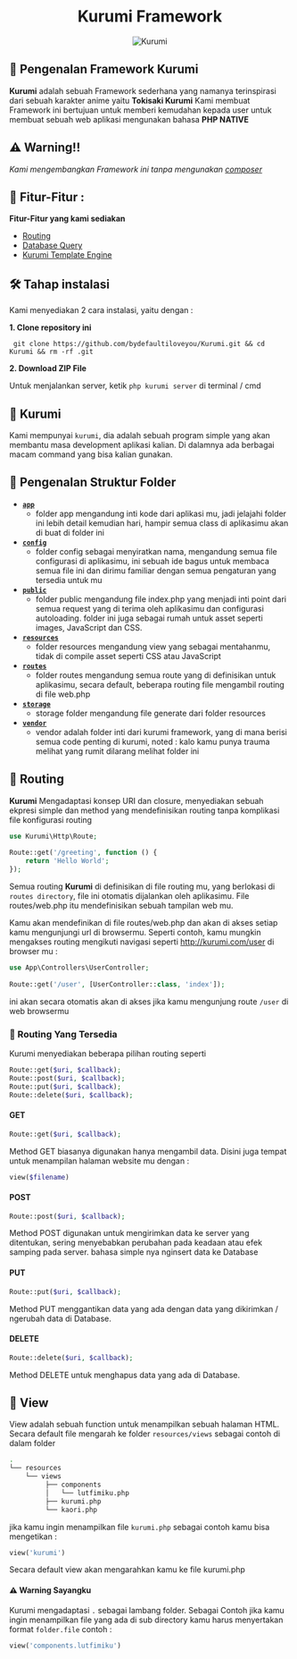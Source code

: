 <h1 align="center" id="title">Kurumi Framework</h1>

<!-- image section -->

<p align="center"><img src="https://socialify.git.ci/bydefaultiloveyou/Kurumi/image?description=1&descriptionEditable=Native%20Framework%20for%20Koneksi.php&font=Source%20Code%20Pro&forks=1&language=1&logo=https%3A%2F%2Fi.redd.it%2Fq4y7hxtq1g161.png&name=1&pulls=1&stargazers=1&theme=Light" alt="Kurumi"/>
</p>

<!-- introduction section -->

## 📕 Pengenalan Framework Kurumi
__Kurumi__ adalah sebuah Framework sederhana yang namanya terinspirasi dari sebuah karakter anime yaitu __Tokisaki Kurumi__ Kami membuat Framework ini bertujuan untuk memberi kemudahan kepada user untuk membuat sebuah web aplikasi mengunakan bahasa __PHP NATIVE__

<!-- warning section -->

## ⚠️ Warning!!

_Kami mengembangkan Framework ini tanpa mengunakan [composer](https://getcomposer.org)_
 
<!-- feature section -->

## 🧐 Fitur-Fitur :

__Fitur-Fitur yang kami sediakan__
- [Routing]("#routing")
- [Database Query]("#database-query")
- [Kurumi Template Engine]("#kurumi-template-engine")

<!-- installation -->

## 🛠️ Tahap instalasi

Kami menyediakan 2 cara instalasi, yaitu dengan :

__1. Clone repository ini__

```
 git clone https://github.com/bydefaultiloveyou/Kurumi.git && cd Kurumi && rm -rf .git
```

__2. Download ZIP File__

Untuk menjalankan server, ketik `php kurumi server` di terminal / cmd

<!-- kurumi cli section -->

## 🔫 Kurumi

Kami mempunyai `kurumi`, dia adalah sebuah program simple yang akan membantu masa development aplikasi kalian. Di dalamnya ada berbagai macam command yang bisa kalian gunakan.

<!-- structure folder -->
## 📁 Pengenalan Struktur Folder

- [__`app`__]("#app") 
    - folder app mengandung inti kode dari aplikasi mu, jadi jelajahi folder ini lebih detail kemudian hari, hampir semua class di aplikasimu akan di buat di folder ini 
- [__`config`__]("#config") 
    -  folder config sebagai menyiratkan nama, mengandung semua file configurasi di aplikasimu, ini sebuah ide bagus untuk membaca semua file ini dan dirimu familiar dengan semua pengaturan yang tersedia untuk mu
- [__`public`__]("#public")
    - folder public mengandung file index.php yang menjadi inti point dari semua request yang di terima oleh aplikasimu dan configurasi autoloading. folder ini juga sebagai rumah untuk asset seperti images, JavaScript dan CSS.
- [__`resources`__]("#resources")
    - folder resources mengandung view yang sebagai mentahanmu, tidak di compile asset seperti CSS atau JavaScript
- [__`routes`__]("#routes")
    - folder routes mengandung semua route yang di definisikan untuk aplikasimu, secara default, beberapa routing file mengambil routing di file web.php
- [__`storage`__]("#storage")
    - storage folder mengandung file generate dari folder resources
- [__`vendor`__]("#vendor")
    - vendor adalah folder inti dari kurumi framework, yang di mana berisi semua code penting di kurumi, noted : kalo kamu punya trauma melihat yang rumit dilarang melihat folder ini
    
    
<!-- routing -->
## 📍 Routing
__Kurumi__ Mengadaptasi konsep URI dan closure, menyediakan sebuah ekpresi simple dan method yang mendefinisikan routing tanpa komplikasi file konfigurasi routing

```php
use Kurumi\Http\Route;
 
Route::get('/greeting', function () {
    return 'Hello World';
});

```

Semua routing __Kurumi__ di definisikan di file routing mu, yang berlokasi di `routes directory`, file ini otomatis dijalankan oleh aplikasimu. File routes/web.php itu mendefinisikan sebuah tampilan web mu.

Kamu akan mendefinikan di file routes/web.php dan akan di akses setiap kamu mengunjungi url di browsermu. Seperti contoh, kamu mungkin mengakses routing mengikuti navigasi seperti http://kurumi.com/user di browser mu :

```php
use App\Controllers\UserController;
 
Route::get('/user', [UserController::class, 'index']);
```

ini akan secara otomatis akan di akses jika kamu mengunjung route `/user` di web browsermu


### 🥳 Routing Yang Tersedia
Kurumi menyediakan beberapa pilihan routing seperti
```php
Route::get($uri, $callback);
Route::post($uri, $callback);
Route::put($uri, $callback);
Route::delete($uri, $callback);
```

#### GET
```php
Route::get($uri, $callback);
```
Method GET biasanya digunakan hanya mengambil data. Disini juga tempat untuk menampilan halaman website mu dengan :
```php
view($filename)
```

#### POST
```php
Route::post($uri, $callback);
```
Method POST digunakan untuk mengirimkan data ke server yang ditentukan, sering menyebabkan perubahan pada keadaan atau efek samping pada server. bahasa simple nya nginsert data ke Database

#### PUT
```php
Route::put($uri, $callback);
```
Method PUT menggantikan data yang ada dengan data yang dikirimkan / ngerubah data di Database.
#### DELETE
```php
Route::delete($uri, $callback);
```
Method DELETE untuk menghapus data yang ada di Database.

## 🗿 View
View adalah sebuah function untuk menampilkan sebuah halaman HTML. Secara default file mengarah ke folder `resources/views` sebagai contoh
di dalam folder
```bash
.
└── resources
    └── views
         ├── components
         │   └── lutfimiku.php
         ├── kurumi.php
         └── kaori.php
```

jika kamu ingin menampilkan file `kurumi.php` sebagai contoh kamu bisa mengetikan :
```php
view('kurumi')
```
Secara default view akan mengarahkan kamu ke file kurumi.php 

#### ⚠️ Warning Sayangku
Kurumi mengadaptasi `.` sebagai lambang folder. Sebagai Contoh jika kamu ingin menampilkan file yang ada di sub directory kamu harus menyertakan format `folder.file` contoh : 
```php
view('components.lutfimiku')
```
